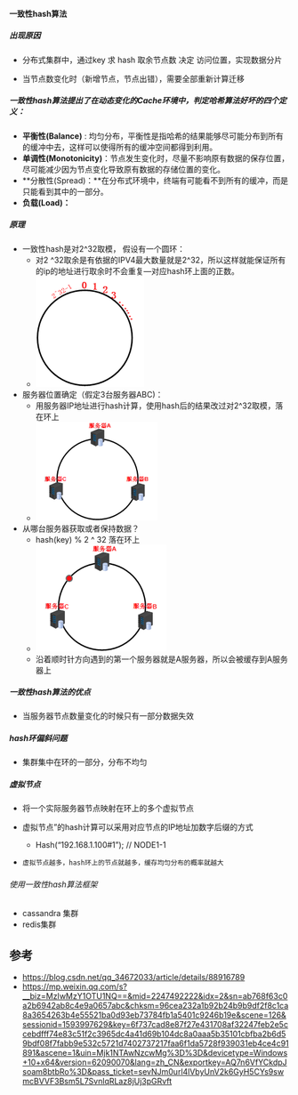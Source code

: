 #### 一致性hash算法

##### 出现原因

* 分布式集群中，通过key 求 hash 取余节点数 决定 访问位置，实现数据分片

* 当节点数变化时（新增节点，节点出错），需要全部重新计算迁移

  
  
#####  一致性hash算法提出了在动态变化的Cache环境中，判定哈希算法好坏的四个定义：
*	**平衡性(Balance)** :  均匀分布，平衡性是指哈希的结果能够尽可能分布到所有的缓冲中去，这样可以使得所有的缓冲空间都得到利用。
*	**单调性(Monotonicity)**：节点发生变化时，尽量不影响原有数据的保存位置，尽可能减少因为节点变化导致原有数据的存储位置的变化。
*	**分散性(Spread)：**在分布式环境中，终端有可能看不到所有的缓冲，而是只能看到其中的一部分。
*	**负载(Load)：**


##### 原理

* 一致性hash是对2^32取模， 假设有一个圆环：
  * 对2 ^32取余是有依据的IPV4最大数量就是2^32，所以这样就能保证所有的ip的地址进行取余时不会重复—对应hash环上面的正数。
  * ![Alt text](./images/hashring.png)
* 服务器位置确定（假定3台服务器ABC)：
  * 用服务器IP地址进行hash计算，使用hash后的结果改过对2^32取模，落在环上
  * ![Alt text](./images/sring.png)
* 从哪台服务器获取或者保持数据？
  * hash(key)  % 2 ^ 32 落在环上
  * ![Alt text](./images/kring.png)
  * 沿着顺时针方向遇到的第一个服务器就是A服务器，所以会被缓存到A服务器上



##### 一致性hash算法的优点

*  当服务器节点数量变化的时候只有一部分数据失效



##### hash环偏斜问题

* 集群集中在环的一部分，分布不均匀

##### 虚拟节点

* 将一个实际服务器节点映射在环上的多个虚拟节点

* 虚拟节点”的hash计算可以采用对应节点的IP地址加数字后缀的方式

  * Hash(“192.168.1.100#1”); // NODE1-1

* ```java
  虚拟节点越多，hash环上的节点就越多，缓存均匀分布的概率就越大
  ```

  



###### 使用一致性hash算法框架

* cassandra 集群
* redis集群









##  参考

* https://blog.csdn.net/qq_34672033/article/details/88916789
* https://mp.weixin.qq.com/s?__biz=MzIwMzY1OTU1NQ==&mid=2247492222&idx=2&sn=ab768f63c0a2b6942ab8c4e9a0657abc&chksm=96cea232a1b92b24b9b9df2f8c1ca8a3654263b4e55521ba0d93eb73784fb1a5401c9246b19e&scene=126&sessionid=1593997629&key=6f737cad8e87f27e431708af32247feb2e5ccebdfff74e83c51f2c3965dc4a41d69b104dc8a0aaa5b35101cbfba2b6d59bdf08f7fabb9e532c5721d7402737217faa6f1da5728f939031eb4ce4c91891&ascene=1&uin=Mjk1NTAwNzcwMg%3D%3D&devicetype=Windows+10+x64&version=62090070&lang=zh_CN&exportkey=AQ7n6VfYCkdpJsoam8btbRo%3D&pass_ticket=sevNJm0url4lVbyUnV2k6GyH5CYs9swmcBVVF3Bsm5L7SvnlqRLaz8jUj3pGRvft